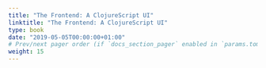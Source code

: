 ```yaml
---
title: "The Frontend: A ClojureScript UI"
linktitle: "The Frontend: A ClojureScript UI"
type: book
date: "2019-05-05T00:00:00+01:00"
# Prev/next pager order (if `docs_section_pager` enabled in `params.toml`)
weight: 15
---
```

